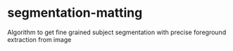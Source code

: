# segmentation-matting
Algorithm to get fine grained subject segmentation with precise foreground extraction from image
